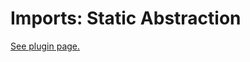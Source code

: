 <!--
id: imports
title: Imports
tags: ''
-->

# Imports: Static Abstraction

[See plugin page.](@plugin_import)

